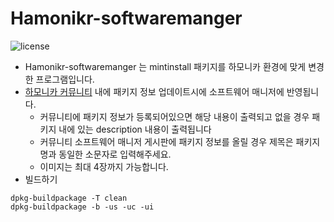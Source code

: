 # Hamonikr-softwaremanger

![license](https://img.shields.io/badge/GPL-License3.0-green.svg)



- Hamonikr-softwaremanger 는 mintinstall 패키지를 하모니카 환경에 맞게 변경한 프로그램입니다.
- [하모니카 커뮤니티](https://hamonikr.org/board_softwaremngr) 내에 패키지 정보 업데이트시에 소프트웨어 매니저에 반영됩니다.
  - 커뮤니티에 패키지 정보가 등록되어있으면 해당 내용이 출력되고 없을 경우 패키지 내에 있는 description 내용이 출력됩니다
  - 커뮤니티 소프트웨어 매니저 게시판에 패키지 정보를 올릴 경우 제목은 패키지명과 동일한 소문자로 입력해주세요.
  - 이미지는 최대 4장까지 가능합니다.
- 빌드하기

```
dpkg-buildpackage -T clean
dpkg-buildpackage -b -us -uc -ui 
```

